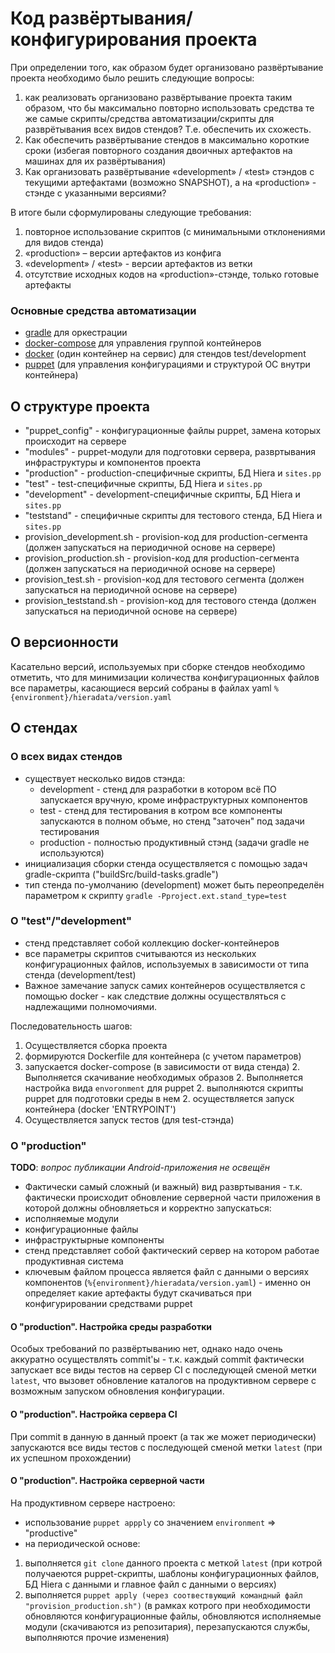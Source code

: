 # Код развёртывания/конфигурирования проекта

При определении того, как образом будет организовано развёртывание проекта необходимо было решить следующие вопросы:
1.    как реализовать организовано развёртывание проекта таким образом, что бы максимально повторно использовать средства те же самые скрипты/средства автоматизации/скрипты для разврётывания всех видов стендов? Т.е. обеспечить их схожесть.
1.    Как обеспечить развёртывание стендов в максимально короткие сроки (избегая повторного создания двоичных артефактов на машинах для их развёртывания)
1.    Как организовать развёртывание «development» / «test» стэндов с текущими артефактами (возможно SNAPSHOT), а на «production» - стэнде с указанными версиями?

В итоге были сформулированы следующие требования:
1. повторное использование скриптов (с минимальными отклонениями для видов стенда)
1. «production» – версии артефактов из конфига
1. «development» / «test» - версии артефактов из ветки
1. отсутствие исходных кодов на «production»-стэнде, только готовые артефакты

### Основные средства автоматизации
- [gradle](http://gradle.org/) для оркестрации
- [docker-compose](https://docs.docker.com/compose/) для управления группой контейнеров
- [docker](https://docs.docker.com/) (один контейнер на сервис) для стендов test/development
- [puppet](https://puppet.com/) (для управления конфигурациями и структурой ОС внутри контейнера)

## О структуре проекта
- "puppet_config" - конфигурационные файлы puppet, замена которых происходит на сервере
- "modules" - puppet-модули для подготовки сервера, развртывания инфраструктуры и компонентов проекта
- "production" - production-специфичные скрипты, БД Hiera и `sites.pp`
- "test" - test-специфичные скрипты, БД Hiera и `sites.pp`
- "development" - development-специфичные скрипты, БД Hiera и `sites.pp`
- "teststand" - специфичные скрипты для тестового стенда, БД Hiera и `sites.pp`
- provision_development.sh - provision-код для production-сегмента (должен запускаться на периодичной основе на сервере)
- provision_production.sh - provision-код для production-сегмента (должен запускаться на периодичной основе на сервере)
- provision_test.sh - provision-код для  тестового сегмента (должен запускаться на периодичной основе на сервере)
- provision_teststand.sh - provision-код для  тестового стенда (должен запускаться на периодичной основе на сервере)

## О версионности
Касательно версий, используемых при сборке стендов необходимо отметить, что для минимизации количества конфигурационных файлов все параметры, касающиеся версий собраны в файлах yaml `%{environment}/hieradata/version.yaml`

## О стендах
### О всех видах стендов
- существует несколько видов стэнда:
	* development - стенд для разработки в котором всё ПО запускается вручную, кроме
	инфраструктурных компонентов
	* test - стенд для тестирования в котром все компоненты запускаются в полном
	объме, но стенд "заточен" под задачи тестирования
	* production - полностью продуктивный стэнд (задачи gradle не используются)
- инициализация сборки стенда осуществляется с помощью задач gradle-скрипта ("buildSrc/build-tasks.gradle")
- тип стенда по-умолчанию (development) может быть переопределён параметром к скрипту
`gradle -Pproject.ext.stand_type=test`

### О "test"/"development"
- стенд представляет собой коллекцию docker-контейнеров
- все параметры скриптов считываются из нескольких конфигурационных файлов,
используемых в зависимости от типа стенда (development/test)
- Важное замечание запуск самих контейнеров осуществляется с помощью docker - как следствие должны осуществляться с надлежащими полномочиями.

Последовательность шагов:
1. Осуществляется сборка проекта
1. формируются Dockerfile для контейнера (с учетом параметров)
1. запускается docker-compose (в зависимости от вида стенда)
	2. Выполняется скачивание необходимых образов
	2. Выполняется настройка вида `envoronment` для puppet
	2. выполняются скрипты puppet для подготовки среды в нем
	2. осуществляется запуск контейнера (docker 'ENTRYPOINT')
1. Осуществляется запуск тестов (для test-стэнда)

### О "production"
__TODO__: *вопрос публикации Android-приложения не освещён*

- Фактически самый сложный (и важный) вид развртывания - т.к. фактически происходит обновление серверной части приложения в которой должны обновляеться и корректно запускаться:
 - исполняемые модули
 - конфигурационные файлы
 - инфраструктырные компоненты
- стенд представляет собой фактический сервер на котором работае продуктивная система
- ключевым файлом процесса является файл с данными о версиях компонентов (`%{environment}/hieradata/version.yaml`) - именно он определяет какие артефакты будут скачиваться при конфигурировании средствами puppet

#### О "production". Настройка среды разработки
Особых требований по развёртыванию нет, однако надо очень аккуратно осуществлять commit'ы - т.к. каждый commit фактически запускает все виды тестов на сервер CI с последующей сменой метки `latest`, что вызовет обновление каталогов на продуктивном сервере с возможным запуском обновления конфигурации.

#### О "production". Настройка сервера CI
При commit в данную в данный проект (а так же может периодически) запускаются все виды тестов с последующей сменой метки `latest` (при их успешном прохождении)

#### О "production". Настройка серверной части
На продуктивном сервере настроено:
- использование `puppet appply` со значением `environment` => "productive"
- на периодической основе:
 1. выполняется `git clone` данного проекта с меткой `latest` (при котрой получаеются puppet-скрипты, шаблоны конфигурационных файлов, БД Hiera с данными и главное файл с данными о версиях)
 1. выполняется `puppet apply (через соотвествующий командный файл "provision_production.sh")` (в рамках котрого при необходимости обновляются конфигурационные файлы, обновляются исполняемые модули (скачиваются из репозитария), перезапускаются службы, выполняются прочие изменения)
